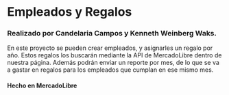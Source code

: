 # Empleados y Regalos
### Realizado por Candelaria Campos y Kenneth Weinberg Waks.

En este proyecto se pueden crear empleados, y asignarles un regalo por año. Estos regalos los buscarán mediante la API de MercadoLibre dentro de nuestra página. Además podrán enviar un reporte por mes, de lo que se va a gastar en regalos para los empleados que cumplan en ese mismo mes.

#### Hecho en MercadoLibre
